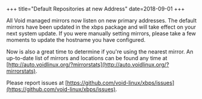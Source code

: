 +++
title="Default Repositories at new Address"
date=2018-09-01
+++

All Void managed mirrors now listen on new primary addresses.  The
default mirrors have been updated in the xbps package and will take
effect on your next system update.  If you were manually setting
mirrors, please take a few moments to update the hostname you have
configured.

Now is also a great time to determine if you're using the nearest
mirror.  An up-to-date list of mirrors and locations can be found any
time at
[http://auto.voidlinux.org/?mirrorstats](http://auto.voidlinux.org/?mirrorstats).

Please report issues at
[https://github.com/void-linux/xbps/issues](https://github.com/void-linux/xbps/issues).
